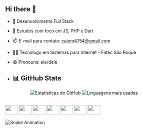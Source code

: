 ## Hi there 👋

- 🔭 Desenvolvimento Full Stack
- 🌱 Estudos com foco em JS, PHP e Dart
- 📫 E-mail para contato: caiom4754@gmail.com
- 🧑‍🎓 Tecnólogo em Sistemas para Internet - Fatec São Roque
- 😄 Pronouns: ele/dele

- ## 📊 GitHub Stats

<p align="center">
  <img src="https://github-readme-stats.vercel.app/api?username=caiom4754&show_icons=true&theme=ocean_dark&locale=pt-br" alt="Estatísticas do GitHub" />

  <img src="https://github-readme-stats.vercel.app/api/top-langs/?username=caiom4754&layout=compact&theme=ocean_dark&hide=c%2B%2B,c,cmake,Swift,objective-c" alt="Linguagens mais usadas" />
</p>

<div style="display:inline_block"><br>
  <img aling="center" height=30 width=40 src="https://cdn.jsdelivr.net/gh/devicons/devicon@latest/icons/javascript/javascript-original.svg" />
  <img aling="center" height=30 width=40 src="https://cdn.jsdelivr.net/gh/devicons/devicon@latest/icons/php/php-original.svg" />
  <img aling="center" height=30 width=40 src="https://cdn.jsdelivr.net/gh/devicons/devicon@latest/icons/insomnia/insomnia-original.svg" />
  <img aling="center" height=30 width=40 src="https://cdn.jsdelivr.net/gh/devicons/devicon@latest/icons/mysql/mysql-original.svg" />
  <img aling="center" height=30 width=40 src="https://cdn.jsdelivr.net/gh/devicons/devicon@latest/icons/dart/dart-original.svg" />
  <img aling="center" height=30 width=40 src="https://cdn.jsdelivr.net/gh/devicons/devicon@latest/icons/html5/html5-original.svg" />
  <img aling="center" height=30 width=40 src="https://cdn.jsdelivr.net/gh/devicons/devicon@latest/icons/bootstrap/bootstrap-original.svg" />
</div>

![Snake Animation](https://github.com/your-username/caiom4754/blob/main/output/github-contribution-grid-snake.svg)
